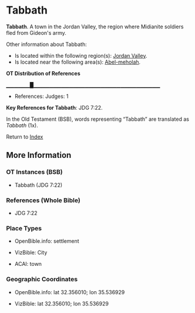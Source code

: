 # Tabbath
**Tabbath**. 
A town in the Jordan Valley, the region where Midianite soldiers fled from Gideon's army. 




Other information about Tabbath:


* Is located within the following region(s): 
[Jordan Valley](JordanValley.md). 
* Is located near the following area(s): 
[Abel-meholah](Abel-meholah.md). 


**OT Distribution of References**

▁▁▁▁▁▁█▁▁▁▁▁▁▁▁▁▁▁▁▁▁▁▁▁▁▁▁▁▁▁▁▁▁▁▁▁▁▁▁
* References: Judges: 1



**Key References for Tabbath**: 
JDG 7:22. 


In the Old Testament (BSB), words representing “Tabbath” are translated as 
*Tabbath* (1x). 




Return to [Index](00-Index.md)

## More Information

### OT Instances (BSB)

* Tabbath (JDG 7:22)



### References (Whole Bible)

* JDG 7:22


### Place Types

* OpenBible.info: settlement

* VizBible: City

* ACAI: town



### Geographic Coordinates

* OpenBible.info: lat 32.356010; lon 35.536929

* VizBible: lat 32.356010; lon 35.536929





